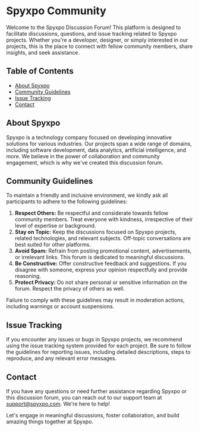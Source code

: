 # Spyxpo Community

Welcome to the Spyxpo Discussion Forum! This platform is designed to facilitate discussions, questions, and issue tracking related to Spyxpo projects. Whether you're a developer, designer, or simply interested in our projects, this is the place to connect with fellow community members, share insights, and seek assistance.

## Table of Contents

- [About Spyxpo](#about-spyxpo)
- [Community Guidelines](#community-guidelines)
- [Issue Tracking](#issue-tracking)
- [Contact](#contact)

## About Spyxpo

Spyxpo is a technology company focused on developing innovative solutions for various industries. Our projects span a wide range of domains, including software development, data analytics, artificial intelligence, and more. We believe in the power of collaboration and community engagement, which is why we've created this discussion forum.

## Community Guidelines

To maintain a friendly and inclusive environment, we kindly ask all participants to adhere to the following guidelines:

1. **Respect Others:** Be respectful and considerate towards fellow community members. Treat everyone with kindness, irrespective of their level of expertise or background.
2. **Stay on Topic:** Keep the discussions focused on Spyxpo projects, related technologies, and relevant subjects. Off-topic conversations are best suited for other platforms.
3. **Avoid Spam:** Refrain from posting promotional content, advertisements, or irrelevant links. This forum is dedicated to meaningful discussions.
4. **Be Constructive:** Offer constructive feedback and suggestions. If you disagree with someone, express your opinion respectfully and provide reasoning.
5. **Protect Privacy:** Do not share personal or sensitive information on the forum. Respect the privacy of others as well.

Failure to comply with these guidelines may result in moderation actions, including warnings or account suspensions.

## Issue Tracking

If you encounter any issues or bugs in Spyxpo projects, we recommend using the issue tracking system provided for each project. Be sure to follow the guidelines for reporting issues, including detailed descriptions, steps to reproduce, and any relevant error messages.

## Contact

If you have any questions or need further assistance regarding Spyxpo or this discussion forum, you can reach out to our support team at [support@spyxpo.com](mailto:support@spyxpo.com). We're here to help!

Let's engage in meaningful discussions, foster collaboration, and build amazing things together at Spyxpo.
